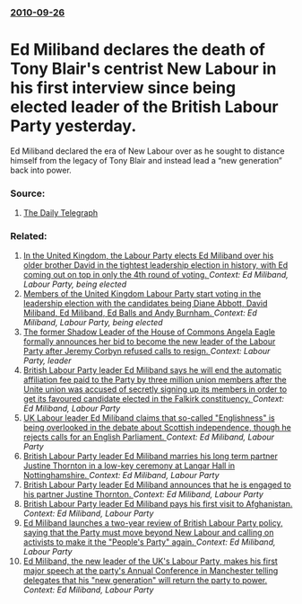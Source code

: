 ### [2010-09-26](/news/2010/09/26/index.md)

# Ed Miliband declares the death of Tony Blair's centrist New Labour in his first interview since being elected leader of the British Labour Party yesterday. 

Ed Miliband declared the era of New Labour over as he sought to distance himself from the legacy of Tony Blair and instead lead a &ldquo;new generation&rdquo; back into power.


### Source:

1. [The Daily Telegraph](http://www.telegraph.co.uk/news/newstopics/politics/8026708/Ed-Miliband-New-Labour-is-dead.html)

### Related:

1. [In the United Kingdom, the Labour Party elects Ed Miliband over his older brother David in the tightest leadership election in history, with Ed coming out on top in only the 4th round of voting. ](/news/2010/09/25/in-the-united-kingdom-the-labour-party-elects-ed-miliband-over-his-older-brother-david-in-the-tightest-leadership-election-in-history-with.md) _Context: Ed Miliband, Labour Party, being elected_
2. [Members of the  United Kingdom Labour Party start voting in the leadership election with the candidates being Diane Abbott, David Miliband, Ed Miliband, Ed Balls and Andy Burnham. ](/news/2010/09/1/members-of-the-united-kingdom-labour-party-start-voting-in-the-leadership-election-with-the-candidates-being-diane-abbott-david-miliband.md) _Context: Ed Miliband, Labour Party, being elected_
3. [The former Shadow Leader of the House of Commons Angela Eagle formally announces her bid to become the new leader of the Labour Party after Jeremy Corbyn refused calls to resign. ](/news/2016/07/11/the-former-shadow-leader-of-the-house-of-commons-angela-eagle-formally-announces-her-bid-to-become-the-new-leader-of-the-labour-party-after.md) _Context: Labour Party, leader_
4. [British Labour Party leader Ed Miliband says he will end the automatic affiliation fee paid to the Party by three million union members after the Unite union was accused of secretly signing up its members in order to get its favoured candidate elected in the Falkirk constituency. ](/news/2013/07/9/british-labour-party-leader-ed-miliband-says-he-will-end-the-automatic-affiliation-fee-paid-to-the-party-by-three-million-union-members-afte.md) _Context: Ed Miliband, Labour Party_
5. [UK Labour leader Ed Miliband claims that so-called "Englishness" is being overlooked in the debate about Scottish independence, though he rejects calls for an English Parliament. ](/news/2012/06/7/uk-labour-leader-ed-miliband-claims-that-so-called-englishness-is-being-overlooked-in-the-debate-about-scottish-independence-though-he-re.md) _Context: Ed Miliband, Labour Party_
6. [British Labour Party leader Ed Miliband marries his long term partner Justine Thornton in a low-key ceremony at Langar Hall in Nottinghamshire. ](/news/2011/05/27/british-labour-party-leader-ed-miliband-marries-his-long-term-partner-justine-thornton-in-a-low-key-ceremony-at-langar-hall-in-nottinghamshi.md) _Context: Ed Miliband, Labour Party_
7. [British Labour Party leader Ed Miliband announces that he is engaged to his partner Justine Thornton. ](/news/2011/03/30/british-labour-party-leader-ed-miliband-announces-that-he-is-engaged-to-his-partner-justine-thornton.md) _Context: Ed Miliband, Labour Party_
8. [British Labour Party leader Ed Miliband pays his first visit to Afghanistan. ](/news/2011/01/29/british-labour-party-leader-ed-miliband-pays-his-first-visit-to-afghanistan.md) _Context: Ed Miliband, Labour Party_
9. [Ed Miliband launches a two-year review of British Labour Party policy, saying that the Party must move beyond New Labour and calling on activists to make it the "People's Party" again. ](/news/2010/11/27/ed-miliband-launches-a-two-year-review-of-british-labour-party-policy-saying-that-the-party-must-move-beyond-new-labour-and-calling-on-acti.md) _Context: Ed Miliband, Labour Party_
10. [Ed Miliband, the new leader of the UK's Labour Party, makes his first major speech at the party's Annual Conference in Manchester telling delegates that his "new generation" will return the party to power. ](/news/2010/09/28/ed-miliband-the-new-leader-of-the-uk-s-labour-party-makes-his-first-major-speech-at-the-party-s-annual-conference-in-manchester-telling-de.md) _Context: Ed Miliband, Labour Party_

